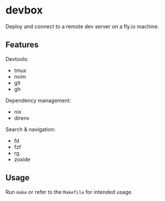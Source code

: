 # devbox

Deploy and connect to a remote dev server on a fly.io machine.

## Features

Devtools:
- tmux
- nvim
- git
- gh

Dependency management:
- nix
- direnv

Search & navigation:
- fd
- fzf
- rg
- zoxide

## Usage

Run `make` or refer to the `Makefile` for intended usage.
